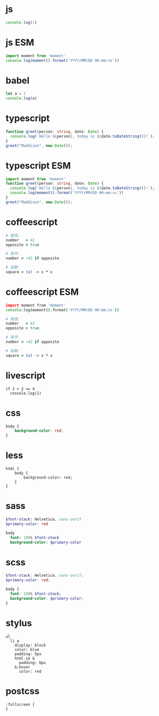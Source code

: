 # js

```js
console.log(1)
```

# js ESM

```js
import moment from 'moment'
console.log(moment().format('YYYY/MM/DD HH:mm:ss'))
```

# babel

```js
let a = 1
console.log(a)
```

# typescript

```typescript
function greet(person: string, date: Date) {
  console.log(`Hello ${person}, today is ${date.toDateString()}!`);
}
greet("Maddison", new Date());
```

# typescript ESM

```typescript
import moment from 'moment'
function greet(person: string, date: Date) {
  console.log(`Hello ${person}, today is ${date.toDateString()}!`);
  console.log(moment().format('YYYY/MM/DD HH:mm:ss'))
}
greet("Maddison", new Date());
```

# coffeescript

```coffeescript
# 赋值:
number   = 42
opposite = true

# 条件:
number = -42 if opposite

# 函数:
square = (x) -> x * x
```

# coffeescript ESM

```coffeescript
import moment from 'moment'
console.log(moment().format('YYYY/MM/DD HH:mm:ss'))

# 赋值:
number   = 42
opposite = true

# 条件:
number = -42 if opposite

# 函数:
square = (x) -> x * x
```

# livescript

```livescript
if 2 + 2 == 4
  console.log(1)
```

# css

```css
body {
    background-color: red;
}
```

# less

```less
html {
    body {
        background-color: red;
    }
}
```

# sass

```sass
$font-stack: Helvetica, sans-serif
$primary-color: red

body
  font: 100% $font-stack
  background-color: $primary-color
```

# scss

```scss
$font-stack: Helvetica, sans-serif;
$primary-color: red;

body {
  font: 100% $font-stack;
  background-color: $primary-color;
}
```

# stylus

```stylus
ul
  li a
    display: block
    color: blue
    padding: 5px
    html.ie &
      padding: 6px
    &:hover
      color: red
```

# postcss

```postcss
:fullscreen {
}
```